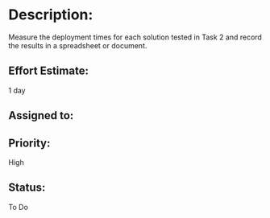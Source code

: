 # Description:
Measure the deployment times for each solution tested in Task 2 and record the results in a spreadsheet or document.

## Effort Estimate:
1 day

## Assigned to:

## Priority: 
High

## Status:
To Do

